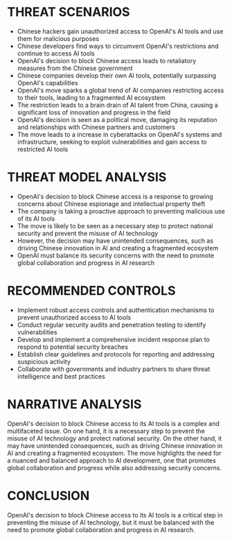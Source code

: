 # THREAT SCENARIOS

* Chinese hackers gain unauthorized access to OpenAI's AI tools and use them for malicious purposes
* Chinese developers find ways to circumvent OpenAI's restrictions and continue to access AI tools
* OpenAI's decision to block Chinese access leads to retaliatory measures from the Chinese government
* Chinese companies develop their own AI tools, potentially surpassing OpenAI's capabilities
* OpenAI's move sparks a global trend of AI companies restricting access to their tools, leading to a fragmented AI ecosystem
* The restriction leads to a brain drain of AI talent from China, causing a significant loss of innovation and progress in the field
* OpenAI's decision is seen as a political move, damaging its reputation and relationships with Chinese partners and customers
* The move leads to a increase in cyberattacks on OpenAI's systems and infrastructure, seeking to exploit vulnerabilities and gain access to restricted AI tools

# THREAT MODEL ANALYSIS

* OpenAI's decision to block Chinese access is a response to growing concerns about Chinese espionage and intellectual property theft
* The company is taking a proactive approach to preventing malicious use of its AI tools
* The move is likely to be seen as a necessary step to protect national security and prevent the misuse of AI technology
* However, the decision may have unintended consequences, such as driving Chinese innovation in AI and creating a fragmented ecosystem
* OpenAI must balance its security concerns with the need to promote global collaboration and progress in AI research

# RECOMMENDED CONTROLS

* Implement robust access controls and authentication mechanisms to prevent unauthorized access to AI tools
* Conduct regular security audits and penetration testing to identify vulnerabilities
* Develop and implement a comprehensive incident response plan to respond to potential security breaches
* Establish clear guidelines and protocols for reporting and addressing suspicious activity
* Collaborate with governments and industry partners to share threat intelligence and best practices

# NARRATIVE ANALYSIS

OpenAI's decision to block Chinese access to its AI tools is a complex and multifaceted issue. On one hand, it is a necessary step to prevent the misuse of AI technology and protect national security. On the other hand, it may have unintended consequences, such as driving Chinese innovation in AI and creating a fragmented ecosystem. The move highlights the need for a nuanced and balanced approach to AI development, one that promotes global collaboration and progress while also addressing security concerns.

# CONCLUSION

OpenAI's decision to block Chinese access to its AI tools is a critical step in preventing the misuse of AI technology, but it must be balanced with the need to promote global collaboration and progress in AI research.
